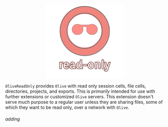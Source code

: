 <div align="center">
<img src="https://github.com/ChifiSource/image_dump/raw/main/olive/0.1/extensions/olivero.png" width="250" /img>
</div>

`OliveReadOnly` provides `Olive` with read only session cells, file cells, directories, projects, and exports. This is *primarily* intended for use with further extensions or customized `Olive` servers. This extension doesn't serve much purpose to a regular user unless they are sharing files, some of which they want to be read only, over a network with `Olive`. 
###### adding
